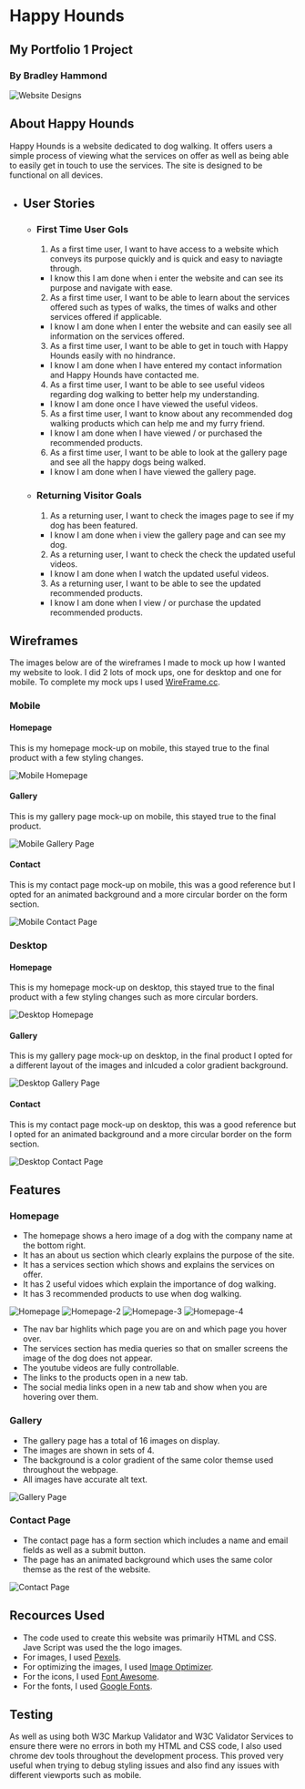# Happy Hounds

## My Portfolio 1 Project

### By Bradley Hammond

![Website Designs](assets/readmeimages/DeviceMockUp-2.0.jpg)

## About Happy Hounds

Happy Hounds is a website dedicated to dog walking. It offers users a simple process of viewing what the services on offer as well as being able to easily get in touch to use the services. The site is designed to be functional on all devices.

- ## User Stories

  - ### First Time User Gols

    1. As a first time user, I want to have access to a website which conveys its purpose quickly and is quick and easy to naviagte through.

    - I know this I am done when i enter the website and can see its purpose and navigate with ease.

    2. As a first time user, I want to be able to learn about the services offered such as types of walks, the times of walks and other services offered if applicable.

    - I know I am done when I enter the website and can easily see all information on the services offered.

    3. As a first time user, I want to be able to get in touch with Happy Hounds easily with no hindrance.

    - I know I am done when I have entered my contact information and Happy Hounds have contacted me.

    4. As a first time user, I want to be able to see useful videos regarding dog walking to better help my understanding.

    - I know I am done once I have viewed the useful videos.

    5. As a first time user, I want to know about any recommended dog walking products which can help me and my furry friend.

    - I know I am done when I have viewed / or purchased the recommended products.

    6. As a first time user, I want to be able to look at the gallery page and see all the happy dogs being walked.

    - I know I am done when I have viewed the gallery page.

  - ### Returning Visitor Goals

    1. As a returning user, I want to check the images page to see if my dog has been featured.

    - I know I am done when i view the gallery page and can see my dog.

    2. As a returning user, I want to check the check the updated useful videos.

    - I know I am done when I watch the updated useful videos.

    3. As a returning user, I want to be able to see the updated recommended products.

    - I know I am done when I view / or purchase the updated recommended products.

## Wireframes

The images below are of the wireframes I made to mock up how I wanted my website to look. I did 2 lots of mock ups, one for desktop and one for mobile. To complete my mock ups I used [WireFrame.cc](https://wireframe.cc/pro/).

### Mobile

#### Homepage

This is my homepage mock-up on mobile, this stayed true to the final product with a few styling changes.<br>

![Mobile Homepage](assets/readmeimages/Home-Mobile.jpg)

#### Gallery

This is my gallery page mock-up on mobile, this stayed true to the final product.<br>

![Mobile Gallery Page](assets/readmeimages/Gallery-Mobile.jpg)

#### Contact

This is my contact page mock-up on mobile, this was a good reference but I opted for an animated background and a more circular border on the form section.<br>

![Mobile Contact Page](assets/readmeimages/Contact-Mobile.jpg)

### Desktop

#### Homepage

This is my homepage mock-up on desktop, this stayed true to the final product with a few styling changes such as more circular borders.<br>

![Desktop Homepage](assets/readmeimages/Home-Desktop.jpg)

#### Gallery

This is my gallery page mock-up on desktop, in the final product I opted for a different layout of the images and inlcuded a color gradient background.<br>

![Desktop Gallery Page](assets/readmeimages/Gallery-Desktop.jpg)

#### Contact

This is my contact page mock-up on desktop, this was a good reference but I opted for an animated background and a more circular border on the form section.<br>

![Desktop Contact Page](assets/readmeimages/Contact-Desktop.jpg)

## Features

### Homepage

- The homepage shows a hero image of a dog with the company name at the bottom right.
- It has an about us section which clearly explains the purpose of the site.
- It has a services section which shows and explains the services on offer.
- It has 2 useful vidoes which explain the importance of dog walking.
- It has 3 recommended products to use when dog walking.<br>

![Homepage](assets/readmeimages/Homepage-Feature.jpg)
![Homepage-2](assets/readmeimages/Homepage-feature-2.jpg)
![Homepage-3](assets/readmeimages/Homepage-Features-3.jpg)
![Homepage-4](assets/readmeimages/Homepage-Feature-4.jpg)

- The nav bar highlits which page you are on and which page you hover over.
- The services section has media queries so that on smaller screens the image of the dog does not appear.
- The youtube videos are fully controllable.
- The links to the products open in a new tab.
- The social media links open in a new tab and show when you are hovering over them.

### Gallery

- The gallery page has a total of 16 images on display.
- The images are shown in sets of 4.
- The background is a color gradient of the same color themse used throughout the webpage.
- All images have accurate alt text.<br>

![Gallery Page](assets/readmeimages/Gallery-Page.jpg)

### Contact Page

- The contact page has a form section which includes a name and email fields as well as a submit button.
- The page has an animated background which uses the same color themse as the rest of the website.<br>

![Contact Page](assets/readmeimages/Contact-Page.jpg)

## Recources Used

- The code used to create this website was primarily HTML and CSS. Jave Script was used the the logo images.
- For images, I used [Pexels](https://www.pexels.com/).
- For optimizing the images, I used [Image Optimizer](http://www.imageoptimizer.net/Pages/Home.aspx).
- For the icons, I used [Font Awesome](https://fontawesome.com/).
- For the fonts, I used [Google Fonts](https://fonts.google.com/).

## Testing

As well as using both W3C Markup Validator and W3C Validator Services to ensure there were no errors in both my HTML and CSS code, I also used chrome dev tools throughout the development process. This proved very useful when trying to debug styling issues and also find any issues with different viewports such as mobile.
